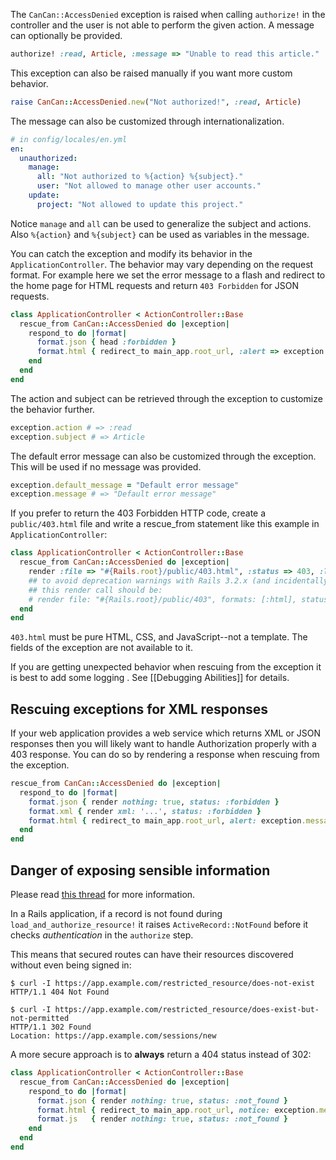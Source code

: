 The `CanCan::AccessDenied` exception is raised when calling `authorize!` in the controller and the user is not able to perform the given action. A message can optionally be provided.

```ruby
authorize! :read, Article, :message => "Unable to read this article."
```

This exception can also be raised manually if you want more custom behavior.

```ruby
raise CanCan::AccessDenied.new("Not authorized!", :read, Article)
```

The message can also be customized through internationalization.

```yaml
# in config/locales/en.yml
en:
  unauthorized:
    manage:
      all: "Not authorized to %{action} %{subject}."
      user: "Not allowed to manage other user accounts."
    update:
      project: "Not allowed to update this project."
```

Notice `manage` and `all` can be used to generalize the subject and actions. Also `%{action}` and `%{subject}` can be used as variables in the message.

You can catch the exception and modify its behavior in the `ApplicationController`. The behavior may vary depending on the request format. For example here we set the error message to a flash and redirect to the home page for HTML requests and return `403 Forbidden` for JSON requests.

```ruby
class ApplicationController < ActionController::Base
  rescue_from CanCan::AccessDenied do |exception|
    respond_to do |format|
      format.json { head :forbidden }
      format.html { redirect_to main_app.root_url, :alert => exception.message }
    end
  end
end
```

The action and subject can be retrieved through the exception to customize the behavior further.

```ruby
exception.action # => :read
exception.subject # => Article
```

The default error message can also be customized through the exception. This will be used if no message was provided.

```ruby
exception.default_message = "Default error message"
exception.message # => "Default error message"
```

If you prefer to return the 403 Forbidden HTTP code, create a `public/403.html` file and write a rescue_from statement like this example in `ApplicationController`:

```ruby
class ApplicationController < ActionController::Base
  rescue_from CanCan::AccessDenied do |exception|
    render :file => "#{Rails.root}/public/403.html", :status => 403, :layout => false
    ## to avoid deprecation warnings with Rails 3.2.x (and incidentally using Ruby 1.9.3 hash syntax)
    ## this render call should be:
    # render file: "#{Rails.root}/public/403", formats: [:html], status: 403, layout: false
  end
end 
```

`403.html` must be pure HTML, CSS, and JavaScript--not a template. The fields of the exception are not available to it.

If you are getting unexpected behavior when rescuing from the exception it is best to add some logging . See [[Debugging Abilities]] for details.

## Rescuing exceptions for XML responses

If your web application provides a web service which returns XML or JSON responses then you will likely want to handle Authorization properly with a 403 response. You can do so by rendering a response when rescuing from the exception.

```ruby
rescue_from CanCan::AccessDenied do |exception|
  respond_to do |format|
    format.json { render nothing: true, status: :forbidden }
    format.xml { render xml: '...', status: :forbidden }
    format.html { redirect_to main_app.root_url, alert: exception.message }
  end
end
```

## Danger of exposing sensible information

Please read [this thread](https://github.com/CanCanCommunity/cancancan/issues/437) for more information.

In a Rails application, if a record is not found during `load_and_authorize_resource!` it raises `ActiveRecord::NotFound` before it checks _authentication_ in the `authorize` step.

This means that secured routes can have their resources discovered without even being signed in:

```
$ curl -I https://app.example.com/restricted_resource/does-not-exist
HTTP/1.1 404 Not Found

$ curl -I https://app.example.com/restricted_resource/does-exist-but-not-permitted
HTTP/1.1 302 Found
Location: https://app.example.com/sessions/new
```

A more secure approach is to **always** return a 404 status instead of 302:

```ruby
class ApplicationController < ActionController::Base
  rescue_from CanCan::AccessDenied do |exception|
    respond_to do |format|
      format.json { render nothing: true, status: :not_found }
      format.html { redirect_to main_app.root_url, notice: exception.message, status: :not_found }
      format.js   { render nothing: true, status: :not_found }
    end
  end
end
```
